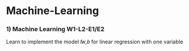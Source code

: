 # Machine-Learning
### 1) Machine Learning W1-L2-E1/E2
Learn to implement the model  𝑓𝑤,𝑏
  for linear regression with one variable
